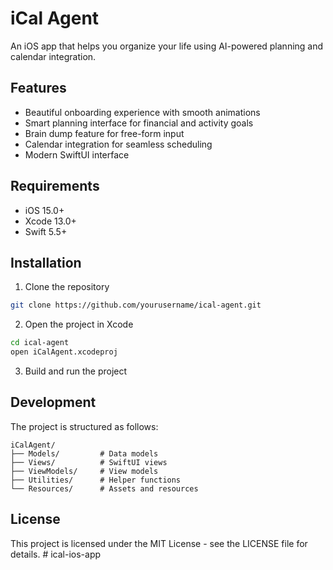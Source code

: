 # iCal Agent

An iOS app that helps you organize your life using AI-powered planning and calendar integration.

## Features

- Beautiful onboarding experience with smooth animations
- Smart planning interface for financial and activity goals
- Brain dump feature for free-form input
- Calendar integration for seamless scheduling
- Modern SwiftUI interface

## Requirements

- iOS 15.0+
- Xcode 13.0+
- Swift 5.5+

## Installation

1. Clone the repository
```bash
git clone https://github.com/yourusername/ical-agent.git
```

2. Open the project in Xcode
```bash
cd ical-agent
open iCalAgent.xcodeproj
```

3. Build and run the project

## Development

The project is structured as follows:

```
iCalAgent/
├── Models/         # Data models
├── Views/          # SwiftUI views
├── ViewModels/     # View models
├── Utilities/      # Helper functions
└── Resources/      # Assets and resources
```

## License

This project is licensed under the MIT License - see the LICENSE file for details. # ical-ios-app
